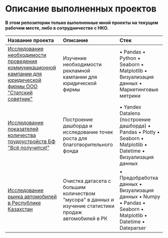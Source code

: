 # Описание выполненных проектов

 **В этом репозитории только выполненные мной проекты на текущем рабочем месте, либо в сотрудничестве с НКО.**

| Название проекта | Описание | Стек | 
| :---------------------- | :---------------------- | :---------------------- |
| [Исследование необходимости проведения коммуникационной кампании для юридической фирмы ООО "Статский советник"](https://github.com/savands/General_Repository/blob/main/Проект%20по%20налоговой%20фирме/Файл%20проекта%20по%20налоговой%20фирме.ipynb) | Изучение необходимости рекламной кампании для юридической фирмы | • Pandas • Python •	Seaborn •	Matplotlib • Визуализация данных • Маркетинговые метрики |
| [Исследование показателей количества трудоустройств БФ "Всё получится!"](https://github.com/savands/General_Repository/blob/main/Проект%20по%20благотворительному%20фонду/Raul_BF_GH_version.ipynb) | Построение дашборда и исследование точек роста для благотворительного фонда| • Yandex Datalens (построение дашборда) • Pandas • Plotly • Seaborn • Matplotlib • Datetime  • Визуализация данных|
| [Исследование рынка автомобилей в Республике Казахстан](https://github.com/savands/General_Repository/blob/main/Проект%20по%20автомобильному%20рынку/KZ_market_GH_version.ipynb) | Очистка датасета с большим количеством "мусора" в данных и изучение статистики продаж автомобилей в РК| • Предобработка данных • Визуализация данных • Numpy • Pandas • Seaborn • Matplotlib • Datetime • Dateparser

